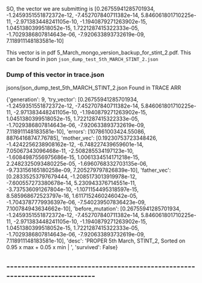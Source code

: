 SO, the vector we are submitting is    [0.26755941285701934, -1.2459351551872372e-12, -7.452707840711382e-14, 5.846061801710225e-11, -2.971383448241105e-10, -1.1940879271263902e-15, 1.0451380399518052e-15, 1.7221287415322333e-05, -1.7029386807814643e-06, -7.920633893732619e-09, 7.118911148183581e-10]




This vector is in pdf 5_March_mongo_version_backup_for_stint_2.pdf.
This can be found in json `json_dump_test_5th_MARCH_STINT_2.json`

### Dump of this vector in trace.json
jsons/json_dump_test_5th_MARCH_STINT_2.json
Found in TRACE ARR 

{'generation': 9, 'try_vector': [0.26755941285701934, -1.2459351551872372e-12, -7.452707840711382e-14, 5.846061801710225e-11, -2.971383448241105e-10, -1.1940879271263902e-15, 1.0451380399518052e-15, 1.7221287415322333e-05, -1.7029386807814643e-06, -7.920633893732619e-09, 7.118911148183581e-10], 'errors': [107861003424.55086, 88764168747.76785], 'mother_vec': [0.19230753723348426, -1.4242256238908162e-12, -6.748227439659601e-14, 7.05067343096468e-11, -2.508285534197123e-10, -1.6084987556975686e-15, 1.0061334514171218e-15, 2.2482325093480225e-05, -1.6960768332703135e-06, -9.733156165180258e-09, 7.205279797826839e-10], 'father_vec': [0.28335253797679444, -1.2085173013919978e-12, -7.600557273380678e-14, 5.230943376714551e-11, -3.737536091267804e-10, -1.1071154495318597e-15, 8.585968672523797e-16, 1.6117152460246042e-05, -1.7043787779936397e-06, -7.540239507836423e-09, 7.100784943634662e-10], 'before_mutation': [0.26755941285701934, -1.2459351551872372e-12, -7.452707840711382e-14, 5.846061801710225e-11, -2.971383448241105e-10, -1.1940879271263902e-15, 1.0451380399518052e-15, 1.7221287415322333e-05, -1.7029386807814643e-06, -7.920633893732619e-09, 7.118911148183581e-10], 'desc': 'PROPER 5th March, STINT_2, Sorted on 0.95 x max + 0.05 x min | ', 'survived': False}


## ---------------------------------------------------------------------------
